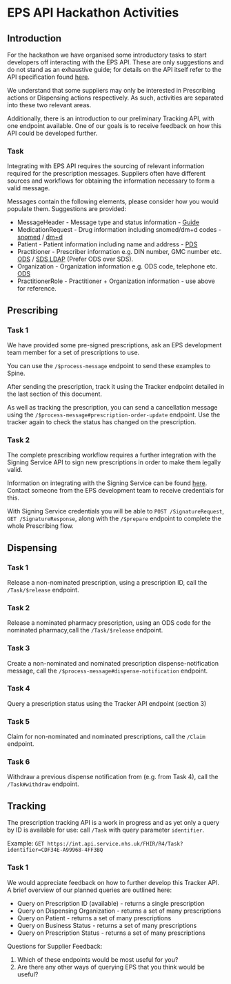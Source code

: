 # EPS API Hackathon Activities

## Introduction
For the hackathon we have organised some introductory tasks to start developers off interacting with the EPS API. These are only suggestions and do not stand as an exhaustive guide; for details on the API itself refer to the API specification found [here](https://digital.nhs.uk/developer/api-catalogue/electronic-prescription-service-fhir).

We understand that some suppliers may only be interested in Prescribing actions or Dispensing actions respectively. As such, activities are separated into these two relevant areas. 

Additionally, there is an introduction to our preliminary Tracking API, with one endpoint available. One of our goals is to receive feedback on how this API could be developed further. 

### Task
Integrating with EPS API requires the sourcing of relevant information required for the prescription messages. Suppliers often have different sources and workflows for obtaining the information necessary to form a valid message.

Messages contain the following elements, please consider how you would populate them. Suggestions are provided:

* MessageHeader - Message type and status information - [Guide](https://simplifier.net/guide/NHSDigital/NHSDigital-MessageHeader)
* MedicationRequest - Drug information including snomed/dm+d codes - [snomed](https://termbrowser.nhs.uk/?) / [dm+d](https://applications.nhsbsa.nhs.uk/DMDBrowser/DMDBrowser.do)
* Patient - Patient information including name and address - [PDS](https://digital.nhs.uk/developer/api-catalogue/personal-demographics-service-fhir) 
* Practitioner - Prescriber information e.g. DIN number, GMC number etc. [ODS](https://odsportal.digital.nhs.uk/Organisation/Search) / [SDS LDAP](https://digital.nhs.uk/developer/api-catalogue/spine-directory-service-ldap) (Prefer ODS over SDS).
* Organization - Organization information e.g. ODS code, telephone etc. [ODS](https://odsportal.digital.nhs.uk/Organisation/Search)
* PractitionerRole - Practitioner + Organization information - use above for reference.

## Prescribing
### Task 1
We have provided some pre-signed prescriptions, ask an EPS development team member for a set of prescriptions to use. 

You can use the `/$process-message` endpoint to send these examples to Spine. 

After sending the prescription, track it using the Tracker endpoint detailed in the last section of this document. 

As well as tracking the prescription, you can send a cancellation message using the `/$process-message#prescription-order-update` endpoint. Use the tracker again to check the status has changed on the prescription.

### Task 2
The complete prescribing workflow requires a further integration with the Signing Service API to sign new prescriptions in order to make them legally valid.

Information on integrating with the Signing Service can be found [here](https://digital.nhs.uk/developer/api-catalogue/signing-service). Contact someone from the EPS development team to receive credentials for this.

With Signing Service credentials you will be able to `POST /SignatureRequest`, `GET /SignatureResponse`,  along with the `/$prepare` endpoint to complete the whole Prescribing flow.

## Dispensing
### Task 1
Release a non-nominated prescription, using a prescription ID, call the `/Task/$release` endpoint.
### Task 2
Release a nominated pharmacy prescription, using an ODS code for the nominated pharmacy,call the `/Task/$release` endpoint.
### Task 3
Create a non-nominated and nominated prescription dispense-notification message, call the `/$process-message#dispense-notification` endpoint.
### Task 4
Query a prescription status using the Tracker API endpoint (section 3)
### Task 5
Claim for non-nominated and nominated prescriptions, call the `/Claim` endpoint.
### Task 6
Withdraw a previous dispense notification from (e.g. from Task 4), call the `/Task#withdraw` endpoint.

## Tracking
The prescription tracking API is a work in progress and as yet only a query by ID is available for use: call `/Task` with query parameter `identifier`.

Example: `GET https://int.api.service.nhs.uk/FHIR/R4/Task?identifier=CDF34E-A99968-4FF3BQ`

### Task 1
We would appreciate feedback on how to further develop this Tracker API. A brief overview of our planned queries are outlined here:
* Query on Prescription ID (available) - returns a single prescription
* Query on Dispensing Organization - returns a set of many prescriptions
* Query on Patient - returns a set of many prescriptions
* Query on Business Status - returns a set of many prescriptions
* Query on Prescription Status - returns a set of many prescriptions

Questions for Supplier Feedback:
1. Which of these endpoints would be most useful for you?
2. Are there any other ways of querying EPS that you think would be useful?
